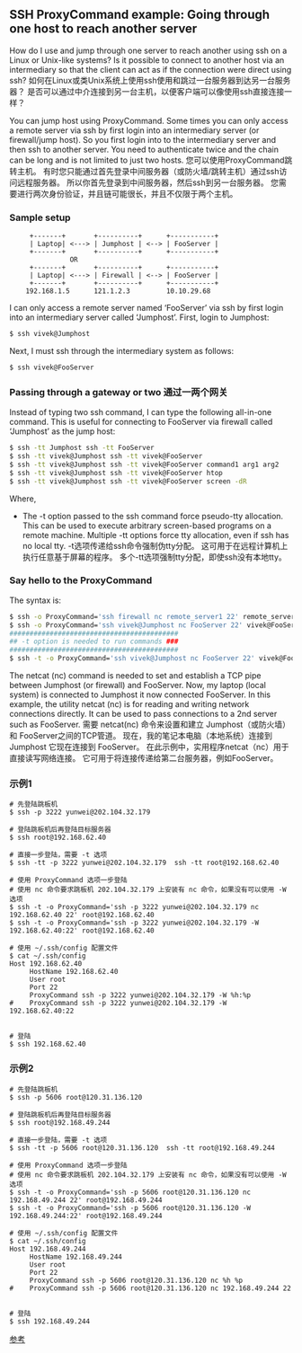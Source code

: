 ## SSH ProxyCommand example: Going through one host to reach another server

How do I use and jump through one server to reach another using ssh on a Linux or Unix-like systems? Is it possible to connect to another host via an intermediary so that the client can act as if the connection were direct using ssh?  如何在Linux或类Unix系统上使用ssh使用和跳过一台服务器到达另一台服务器？ 是否可以通过中介连接到另一台主机，以便客户端可以像使用ssh直接连接一样？

You can jump host using ProxyCommand. Some times you can only access a remote server via ssh by first login into an intermediary server (or firewall/jump host). So you first login into to the intermediary server and then ssh to another server. You need to authenticate twice and the chain can be long and is not limited to just two hosts.  您可以使用ProxyCommand跳转主机。 有时您只能通过首先登录中间服务器（或防火墙/跳转主机）通过ssh访问远程服务器。 所以你首先登录到中间服务器，然后ssh到另一台服务器。 您需要进行两次身份验证，并且链可能很长，并且不仅限于两个主机。

### Sample setup
```
     +-------+       +----------+      +-----------+
     | Laptop| <---> | Jumphost | <--> | FooServer |
     +-------+       +----------+      +-----------+
               OR
     +-------+       +----------+      +-----------+
     | Laptop| <---> | Firewall | <--> | FooServer |
     +-------+       +----------+      +-----------+
	192.168.1.5      121.1.2.3         10.10.29.68
```

I can only access a remote server named ‘FooServer’ via ssh by first login into an intermediary server called ‘Jumphost’. First, login to Jumphost:

```bash
$ ssh vivek@Jumphost
```

Next, I must ssh through the intermediary system as follows:

```bash
$ ssh vivek@FooServer
```

### Passing through a gateway or two  通过一两个网关

Instead of typing two ssh command, I can type the following all-in-one command. This is useful for connecting to FooServer via firewall called ‘Jumphost’ as the jump host:

```bash
$ ssh -tt Jumphost ssh -tt FooServer
$ ssh -tt vivek@Jumphost ssh -tt vivek@FooServer
$ ssh -tt vivek@Jumphost ssh -tt vivek@FooServer command1 arg1 arg2
$ ssh -tt vivek@Jumphost ssh -tt vivek@FooServer htop
$ ssh -tt vivek@Jumphost ssh -tt vivek@FooServer screen -dR
```

Where,

* The -t option passed to the ssh command force pseudo-tty allocation. This can be used to execute arbitrary screen-based programs on a remote machine. Multiple -tt options force tty allocation, even if ssh has no local tty.  -t选项传递给ssh命令强制伪tty分配。 这可用于在远程计算机上执行任意基于屏幕的程序。 多个-tt选项强制tty分配，即使ssh没有本地tty。

### Say hello to the ProxyCommand

The syntax is:

```bash
$ ssh -o ProxyCommand='ssh firewall nc remote_server1 22' remote_server1
$ ssh -o ProxyCommand='ssh vivek@Jumphost nc FooServer 22' vivek@FooServer
##########################################
## -t option is needed to run commands ###
##########################################
$ ssh -t -o ProxyCommand='ssh vivek@Jumphost nc FooServer 22' vivek@FooServer htop
```

The netcat (nc) command is needed to set and establish a TCP pipe between Jumphost (or firewall) and FooServer. Now, my laptop (local system) is connected to Jumphost it now connected FooServer. In this example, the utility netcat (nc) is for reading and writing network connections directly. It can be used to pass connections to a 2nd server such as FooServer.  需要 netcat(nc) 命令来设置和建立 Jumphost（或防火墙）和 FooServer之间的TCP管道。 现在，我的笔记本电脑（本地系统）连接到 Jumphost 它现在连接到 FooServer。 在此示例中，实用程序netcat（nc）用于直接读写网络连接。 它可用于将连接传递给第二台服务器，例如FooServer。

### 示例1

```bahs
# 先登陆跳板机
$ ssh -p 3222 yunwei@202.104.32.179

# 登陆跳板机后再登陆目标服务器
$ ssh root@192.168.62.40

# 直接一步登陆，需要 -t 选项
$ ssh -tt -p 3222 yunwei@202.104.32.179  ssh -tt root@192.168.62.40

# 使用 ProxyCommand 选项一步登陆
# 使用 nc 命令要求跳板机 202.104.32.179 上安装有 nc 命令，如果没有可以使用 -W 选项
$ ssh -t -o ProxyCommand='ssh -p 3222 yunwei@202.104.32.179 nc 192.168.62.40 22' root@192.168.62.40
$ ssh -t -o ProxyCommand='ssh -p 3222 yunwei@202.104.32.179 -W 192.168.62.40:22' root@192.168.62.40

# 使用 ~/.ssh/config 配置文件
$ cat ~/.ssh/config
Host 192.168.62.40
     HostName 192.168.62.40
     User root
     Port 22
     ProxyCommand ssh -p 3222 yunwei@202.104.32.179 -W %h:%p
#    ProxyCommand ssh -p 3222 yunwei@202.104.32.179 -W 192.168.62.40:22


# 登陆
$ ssh 192.168.62.40
```

### 示例2

```bahs
# 先登陆跳板机
$ ssh -p 5606 root@120.31.136.120

# 登陆跳板机后再登陆目标服务器
$ ssh root@192.168.49.244

# 直接一步登陆，需要 -t 选项
$ ssh -tt -p 5606 root@120.31.136.120  ssh -tt root@192.168.49.244

# 使用 ProxyCommand 选项一步登陆
# 使用 nc 命令要求跳板机 202.104.32.179 上安装有 nc 命令，如果没有可以使用 -W 选项
$ ssh -t -o ProxyCommand='ssh -p 5606 root@120.31.136.120 nc 192.168.49.244 22' root@192.168.49.244
$ ssh -t -o ProxyCommand='ssh -p 5606 root@120.31.136.120 -W 192.168.49.244:22' root@192.168.49.244

# 使用 ~/.ssh/config 配置文件
$ cat ~/.ssh/config
Host 192.168.49.244
     HostName 192.168.49.244
     User root
     Port 22
     ProxyCommand ssh -p 5606 root@120.31.136.120 nc %h %p
#    ProxyCommand ssh -p 5606 root@120.31.136.120 nc 192.168.49.244 22


# 登陆
$ ssh 192.168.49.244
```

[参考](https://www.cyberciti.biz/faq/linux-unix-ssh-proxycommand-passing-through-one-host-gateway-server/)
